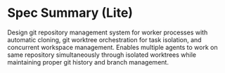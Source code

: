 # Spec Summary (Lite)

Design git repository management system for worker processes with automatic cloning, git worktree orchestration for task isolation, and concurrent workspace management. Enables multiple agents to work on same repository simultaneously through isolated worktrees while maintaining proper git history and branch management.